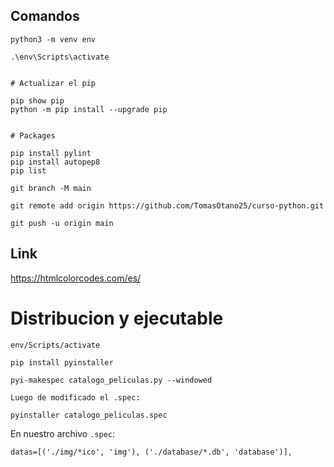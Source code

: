 
## Comandos

```
python3 -m venv env

.\env\Scripts\activate


# Actualizar el pip

pip show pip
python -m pip install --upgrade pip


# Packages

pip install pylint
pip install autopep8
pip list
```

```
git branch -M main

git remote add origin https://github.com/TomasOtano25/curso-python.git

git push -u origin main
```

## Link

https://htmlcolorcodes.com/es/


# Distribucion y ejecutable

```
env/Scripts/activate

pip install pyinstaller

pyi-makespec catalogo_peliculas.py --windowed

Luego de modificado el .spec:

pyinstaller catalogo_peliculas.spec

```

En nuestro archivo `.spec`:

```
datas=[('./img/*ico', 'img'), ('./database/*.db', 'database')],
```